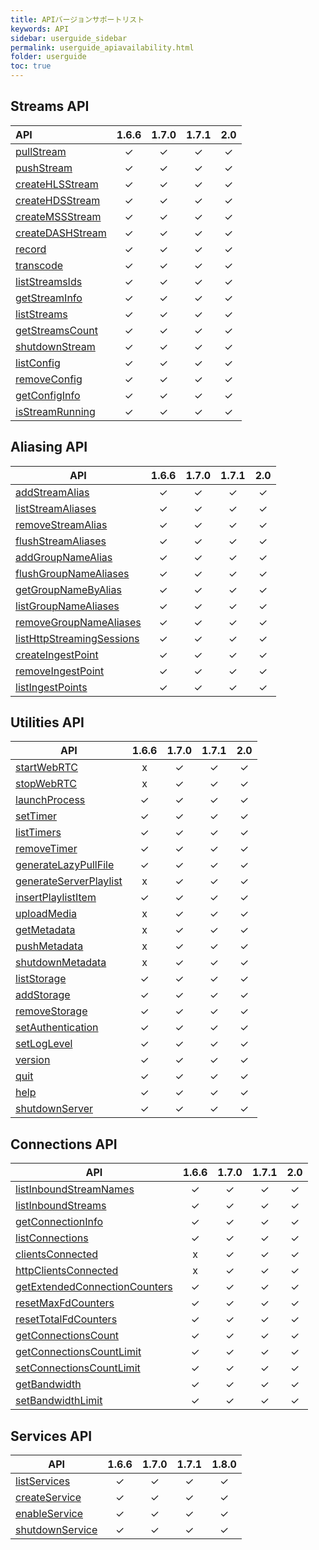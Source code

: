 ```yaml
---
title: APIバージョンサポートリスト
keywords: API
sidebar: userguide_sidebar
permalink: userguide_apiavailability.html
folder: userguide
toc: true
---
```


## Streams API

| API                                      | 1.6.6 | 1.7.0 | 1.7.1 | 2.0  |
| :--------------------------------------- | :---: | :---: | :---: | :--: |
| [pullStream](http://docs.evostream.com/ems_api_definition/pullstream) |   ✓   |   ✓   |   ✓   |  ✓   |
| [pushStream](http://docs.evostream.com/ems_api_definition/pushstream) |   ✓   |   ✓   |   ✓   |  ✓   |
| [createHLSStream](http://docs.evostream.com/ems_api_definition/createhlsstream) |   ✓   |   ✓   |   ✓   |  ✓   |
| [createHDSStream](http://docs.evostream.com/ems_api_definition/createhdsstream) |   ✓   |   ✓   |   ✓   |  ✓   |
| [createMSSStream](http://docs.evostream.com/ems_api_definition/createmssstream) |   ✓   |   ✓   |   ✓   |  ✓   |
| [createDASHStream](http://docs.evostream.com/ems_api_definition/createdashstream) |   ✓   |   ✓   |   ✓   |  ✓   |
| [record](http://docs.evostream.com/ems_api_definition/record) |   ✓   |   ✓   |   ✓   |  ✓   |
| [transcode](http://docs.evostream.com/ems_api_definition/transcode) |   ✓   |   ✓   |   ✓   |  ✓   |
| [listStreamsIds](http://docs.evostream.com/ems_api_definition/liststreamsids) |   ✓   |   ✓   |   ✓   |  ✓   |
| [getStreamInfo](http://docs.evostream.com/ems_api_definition/getstreaminfo) |   ✓   |   ✓   |   ✓   |  ✓   |
| [listStreams](http://docs.evostream.com/ems_api_definition/liststreams) |   ✓   |   ✓   |   ✓   |  ✓   |
| [getStreamsCount](http://docs.evostream.com/ems_api_definition/getstreamscount) |   ✓   |   ✓   |   ✓   |  ✓   |
| [shutdownStream](http://docs.evostream.com/ems_api_definition/shutdownstream) |   ✓   |   ✓   |   ✓   |  ✓   |
| [listConfig](http://docs.evostream.com/ems_api_definition/listconfig) |   ✓   |   ✓   |   ✓   |  ✓   |
| [removeConfig](http://docs.evostream.com/ems_api_definition/removeconfig) |   ✓   |   ✓   |   ✓   |  ✓   |
| [getConfigInfo](http://docs.evostream.com/ems_api_definition/getconfiginfo) |   ✓   |   ✓   |   ✓   |  ✓   |
| [isStreamRunning](http://docs.evostream.com/ems_api_definition/isstreamrunning) |   ✓   |   ✓   |   ✓   |  ✓   |



## Aliasing API

| API                                      | 1.6.6 | 1.7.0 | 1.7.1 | 2.0  |
| ---------------------------------------- | :---: | :---: | :---: | :--: |
| [addStreamAlias](http://docs.evostream.com/ems_api_definition/addstreamalias) |   ✓   |   ✓   |   ✓   |  ✓   |
| [listStreamAliases](http://docs.evostream.com/ems_api_definition/liststreamaliases) |   ✓   |   ✓   |   ✓   |  ✓   |
| [removeStreamAlias](http://docs.evostream.com/ems_api_definition/removestreamalias) |   ✓   |   ✓   |   ✓   |  ✓   |
| [flushStreamAliases](http://docs.evostream.com/ems_api_definition/flushstreamaliases) |   ✓   |   ✓   |   ✓   |  ✓   |
| [addGroupNameAlias](http://docs.evostream.com/ems_api_definition/addgroupnamealias) |   ✓   |   ✓   |   ✓   |  ✓   |
| [flushGroupNameAliases](http://docs.evostream.com/ems_api_definition/flushgroupnamealiases) |   ✓   |   ✓   |   ✓   |  ✓   |
| [getGroupNameByAlias](http://docs.evostream.com/ems_api_definition/getgroupnamebyalias) |   ✓   |   ✓   |   ✓   |  ✓   |
| [listGroupNameAliases](http://docs.evostream.com/ems_api_definition/listgroupnamealiases) |   ✓   |   ✓   |   ✓   |  ✓   |
| [removeGroupNameAliases](http://docs.evostream.com/ems_api_definition/removegroupnamealiases) |   ✓   |   ✓   |   ✓   |  ✓   |
| [listHttpStreamingSessions](http://docs.evostream.com/ems_api_definition/listhttpstreamingsessions) |   ✓   |   ✓   |   ✓   |  ✓   |
| [createIngestPoint](http://docs.evostream.com/ems_api_definition/createingestpoint) |   ✓   |   ✓   |   ✓   |  ✓   |
| [removeIngestPoint](http://docs.evostream.com/ems_api_definition/removeingestpoint) |   ✓   |   ✓   |   ✓   |  ✓   |
| [listIngestPoints](http://docs.evostream.com/ems_api_definition/listingestpoints) |   ✓   |   ✓   |   ✓   |  ✓   |



## Utilities API

| API                                      | 1.6.6 | 1.7.0 | 1.7.1 | 2.0  |
| ---------------------------------------- | :---: | :---: | :---: | :--: |
| [startWebRTC](http://docs.evostream.com/ems_api_definition/startwebrtc) |   x   |   ✓   |   ✓   |  ✓   |
| [stopWebRTC](http://docs.evostream.com/ems_api_definition/stopwebrtc) |   x   |   ✓   |   ✓   |  ✓   |
| [launchProcess](http://docs.evostream.com/ems_api_definition/launchprocess) |   ✓   |   ✓   |   ✓   |  ✓   |
| [setTimer](http://docs.evostream.com/ems_api_definition/settimer) |   ✓   |   ✓   |   ✓   |  ✓   |
| [listTimers](http://docs.evostream.com/ems_api_definition/listtimers) |   ✓   |   ✓   |   ✓   |  ✓   |
| [removeTimer](http://docs.evostream.com/ems_api_definition/removetimer) |   ✓   |   ✓   |   ✓   |  ✓   |
| [generateLazyPullFile](http://docs.evostream.com/ems_api_definition/generatelazypullfile) |   ✓   |   ✓   |   ✓   |  ✓   |
| [generateServerPlaylist](http://docs.evostream.com/ems_api_definition/generateserverplaylist) |   x   |   ✓   |   ✓   |  ✓   |
| [insertPlaylistItem](http://docs.evostream.com/ems_api_definition/insertplaylistitem) |   ✓   |   ✓   |   ✓   |  ✓   |
| [uploadMedia](http://docs.evostream.com/ems_api_definition/uploadmedia) |   x   |   ✓   |   ✓   |  ✓   |
| [getMetadata](http://docs.evostream.com/ems_api_definition/getmetadata) |   x   |   ✓   |   ✓   |  ✓   |
| [pushMetadata](http://docs.evostream.com/ems_api_definition/pushmetadata) |   x   |   ✓   |   ✓   |  ✓   |
| [shutdownMetadata](http://docs.evostream.com/ems_api_definition/shutdownmetadata) |   x   |   ✓   |   ✓   |  ✓   |
| [listStorage](http://docs.evostream.com/ems_api_definition/liststorage) |   ✓   |   ✓   |   ✓   |  ✓   |
| [addStorage](http://docs.evostream.com/ems_api_definition/addstorage) |   ✓   |   ✓   |   ✓   |  ✓   |
| [removeStorage](http://docs.evostream.com/ems_api_definition/removestorage) |   ✓   |   ✓   |   ✓   |  ✓   |
| [setAuthentication](http://docs.evostream.com/ems_api_definition/setauthentication) |   ✓   |   ✓   |   ✓   |  ✓   |
| [setLogLevel](http://docs.evostream.com/ems_api_definition/setloglevel) |   ✓   |   ✓   |   ✓   |  ✓   |
| [version](http://docs.evostream.com/ems_api_definition/version) |   ✓   |   ✓   |   ✓   |  ✓   |
| [quit](http://docs.evostream.com/ems_api_definition/quit) |   ✓   |   ✓   |   ✓   |  ✓   |
| [help](http://docs.evostream.com/ems_api_definition/help) |   ✓   |   ✓   |   ✓   |  ✓   |
| [shutdownServer](http://docs.evostream.com/ems_api_definition/shutdownserver) |   ✓   |   ✓   |   ✓   |  ✓   |



## Connections API

| API                                      | 1.6.6 | 1.7.0 | 1.7.1 | 2.0  |
| ---------------------------------------- | :---: | :---: | :---: | :--: |
| [listInboundStreamNames](http://docs.evostream.com/ems_api_definition/listinboundstreamnames) |   ✓   |   ✓   |   ✓   |  ✓   |
| [listInboundStreams](http://docs.evostream.com/ems_api_definition/listinboundstreams) |   ✓   |   ✓   |   ✓   |  ✓   |
| [getConnectionInfo](http://docs.evostream.com/ems_api_definition/getconnectioninfo) |   ✓   |   ✓   |   ✓   |  ✓   |
| [listConnections](http://docs.evostream.com/ems_api_definition/listconnections) |   ✓   |   ✓   |   ✓   |  ✓   |
| [clientsConnected](http://docs.evostream.com/ems_api_definition/clientsconnected) |   x   |   ✓   |   ✓   |  ✓   |
| [httpClientsConnected](http://docs.evostream.com/ems_api_definition/httpclientsconnected) |   x   |   ✓   |   ✓   |  ✓   |
| [getExtendedConnectionCounters](http://docs.evostream.com/ems_api_definition/getextendedconnectioncounters) |   ✓   |   ✓   |   ✓   |  ✓   |
| [resetMaxFdCounters](http://docs.evostream.com/ems_api_definition/resetmaxfdcounters) |   ✓   |   ✓   |   ✓   |  ✓   |
| [resetTotalFdCounters](http://docs.evostream.com/ems_api_definition/resettotalfdcounters) |   ✓   |   ✓   |   ✓   |  ✓   |
| [getConnectionsCount](http://docs.evostream.com/ems_api_definition/getconnectionscount) |   ✓   |   ✓   |   ✓   |  ✓   |
| [getConnectionsCountLimit](http://docs.evostream.com/ems_api_definition/getconnectionscountlimit) |   ✓   |   ✓   |   ✓   |  ✓   |
| [setConnectionsCountLimit](http://docs.evostream.com/ems_api_definition/setconnectionscountlimit) |   ✓   |   ✓   |   ✓   |  ✓   |
| [getBandwidth](http://docs.evostream.com/ems_api_definition/getbandwidth) |   ✓   |   ✓   |   ✓   |  ✓   |
| [setBandwidthLimit](http://docs.evostream.com/ems_api_definition/setbandwidthlimit) |   ✓   |   ✓   |   ✓   |  ✓   |



## Services API

| API                                      | 1.6.6 | 1.7.0 | 1.7.1 | 1.8.0 |
| ---------------------------------------- | :---: | :---: | :---: | :---: |
| [listServices](http://docs.evostream.com/ems_api_definition/listservices) |   ✓   |   ✓   |   ✓   |   ✓   |
| [createService](http://docs.evostream.com/ems_api_definition/createservice) |   ✓   |   ✓   |   ✓   |   ✓   |
| [enableService](http://docs.evostream.com/ems_api_definition/enableservice) |   ✓   |   ✓   |   ✓   |   ✓   |
| [shutdownService](http://docs.evostream.com/ems_api_definition/shutdownservice) |   ✓   |   ✓   |   ✓   |   ✓   |